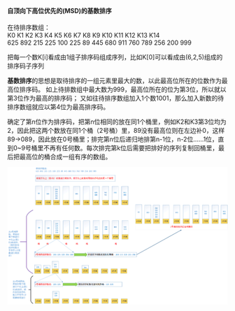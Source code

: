 #### 自顶向下高位优先的(MSD)的基数排序
在待排序数组：      
K0   K1   K2   K3   K4   K5   K6  K7   K8   K9   K10  K11  K12  K13  K14   
625  892  215  225  100  225  89  445  680  911  760  789  256  200  999

把每一个数K[i]看成由1组子排序码组成序列，比如K[0]可以看成由(6,2,5)组成的排序码子序列        

**基数排序**的思想是取待排序的一组元素里最大的数，以此最高位所在的位数作为最高位排序码。
如上待排数组中最大数为999，最高位所在的位为第3位，所以就以第3位作为最高的排序码；
又如往待排序数组加入1个数1001，那么加入新数的待排序数组就应以第4位为最高排序码。

确定了第n位作为排序码，把第n位相同的放在同1个桶里，例如K2和K3第3位均为2，因此把这两个数放在同1个桶（2号桶）里，89没有最高位则在左边补0，这样89→089，因此放在0号桶里；排完第n位后递归地排第n-1位，n-2位……1位，直到0~9号桶里不再有任何数。每次排完第k位后需要把排好的序列复制回桶里，最后把最高位的桶合成一组有序的数组。

![基数排序过程](https://github.com/HurricanGod/Home/blob/master/img/%E5%9F%BA%E6%95%B0%E6%8E%92%E5%BA%8F.png)
